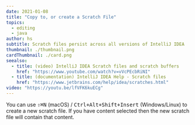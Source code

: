 ```yaml
---
date: 2021-01-08
title: "Copy to, or create a Scratch File"
topics:
  - editing
  - java
author: hs
subtitle: Scratch files persist across all versions of IntelliJ IDEA
thumbnail: ./thumbnail.png
cardThumbnail: ./card.png
seealso:
  - title: (video) IntelliJ IDEA Scratch files and scratch buffers
    href: "https://www.youtube.com/watch?v=vVcPEcbRiNI"
  - title: (documentation) IntelliJ IDEA Help - Scratch files
    href: "https://www.jetbrains.com/help/idea/scratches.html"
video: "https://youtu.be/lfVFK6kuECg"
---
```


You can use <kbd>⇧⌘N</kbd> (macOS) / <kbd>Ctrl+Alt+Shift+Insert</kbd> (Windows/Linux) to create a new scratch file. If you have content selected then the new scratch file will contain that content.
